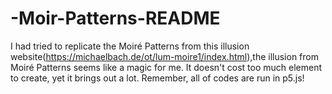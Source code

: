 # -Moir-Patterns-README
I had tried to replicate the Moiré Patterns from this illusion website(https://michaelbach.de/ot/lum-moire1/index.html),the illusion from  Moiré Patterns seems like a magic for me. It doesn't cost too much element to create, yet it brings out a lot. Remember, all of codes are run in p5.js!
